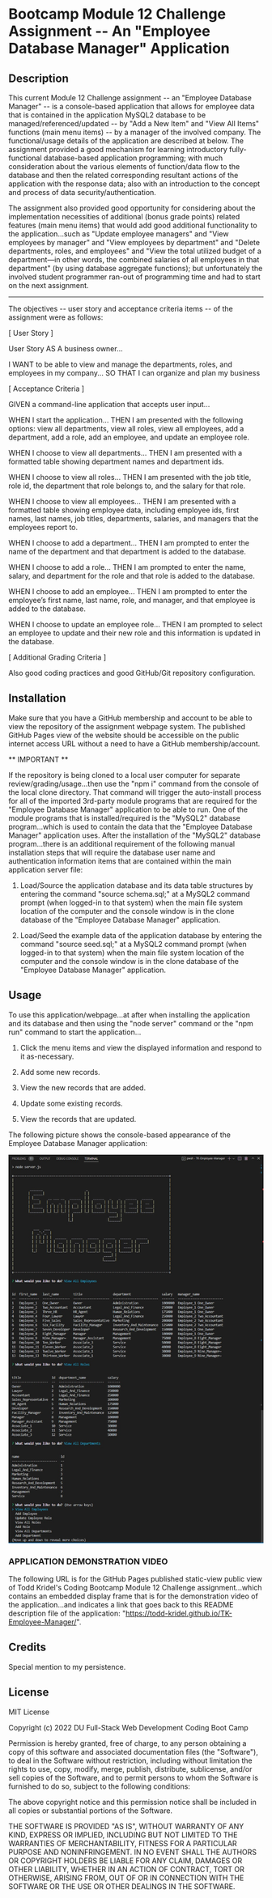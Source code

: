# Bootcamp Module 12 Challenge Assignment -- An "Employee Database Manager" Application


## Description

This current Module 12 Challenge assignment -- an "Employee Database Manager" -- is a console-based application that allows for employee data that is contained in the application MySQL2 database to be managed/referenced/updated -- by "Add a New Item" and "View All Items" functions (main menu items) -- by a manager of the involved company. The functional/usage details of the application are described at below. The assignment provided a good mechanism for learning introductory fully-functional database-based application programming; with much consideration about the various elements of function/data flow to the database and then the related corresponding resultant actions of the application with the response data; also with an introduction to the concept and process of data security/authentication.

The assignment also provided good opportunity for considering about the implementation necessities of additional (bonus grade points) related features (main menu items) that would add good additional functionality to the application...such as "Update employee managers" and "View employees by manager" and "View employees by department" and "Delete departments, roles, and employees" and "View the total utilized budget of a department—in other words, the combined salaries of all employees in that department" (by using database aggregate functions); but unfortunately the involved student programmer ran-out of programming time and had to start on the next assignment.

----

The objectives -- user story and acceptance criteria items -- of the assignment were as follows:

[ User Story ]

User Story
AS A business owner...

I WANT to be able to view and manage the departments, roles, and employees in my company...
SO THAT I can organize and plan my business

[ Acceptance Criteria ]

GIVEN a command-line application that accepts user input...

WHEN I start the application...
THEN I am presented with the following options: view all departments, view all roles, view all employees, add a department, add a role, add an employee, and update an employee role.

WHEN I choose to view all departments...
THEN I am presented with a formatted table showing department names and department ids.

WHEN I choose to view all roles...
THEN I am presented with the job title, role id, the department that role belongs to, and the salary for that role.

WHEN I choose to view all employees...
THEN I am presented with a formatted table showing employee data, including employee ids, first names, last names, job titles, departments, salaries, and managers that the employees report to.

WHEN I choose to add a department...
THEN I am prompted to enter the name of the department and that department is added to the database.

WHEN I choose to add a role...
THEN I am prompted to enter the name, salary, and department for the role and that role is added to the database.

WHEN I choose to add an employee...
THEN I am prompted to enter the employee’s first name, last name, role, and manager, and that employee is added to the database.

WHEN I choose to update an employee role...
THEN I am prompted to select an employee to update and their new role and this information is updated in the database.

[ Additional Grading Criteria ]

Also good coding practices and good GitHub/Git repository configuration.


## Installation

Make sure that you have a GitHub membership and account to be able to view the repository of the assignment webpage system. The published GitHub Pages view of the website should be accessible on the public internet access URL without a need to have a GitHub membership/account.

** IMPORTANT **

If the repository is being cloned to a local user computer for separate review/grading/usage...then use the "npm i" command from the console of the local clone directory. That command will trigger the auto-install process for all of the imported 3rd-party module programs that are required for the "Employee Database Manager" application to be able to run. One of the module programs that is installed/required is the "MySQL2" database program...which is used to contain the data that the "Employee Database Manager" application uses. After the installation of the "MySQL2" database program...there is an additional requirement of the following manual installation steps that will require the database user name and authentication information items that are contained within the main application server file:

1) Load/Source the application database and its data table structures by entering the command "source schema.sql;" at a MySQL2 command prompt (when logged-in to that system) when the main file system location of the computer and the console window is in the clone database of the "Employee Database Manager" application.

2) Load/Seed the example data of the application database by entering the command "source seed.sql;" at a MySQL2 command prompt (when logged-in to that system) when the main file system location of the computer and the console window is in the clone database of the "Employee Database Manager" application.


## Usage

To use this application/webpage...at after when installing the application and its database and then using the "node server" command or the "npm run" command to start the application...

1. Click the menu items and view the displayed information and respond to it as-necessary.

2. Add some new records.

3. View the new records that are added.

4. Update some existing records.

5. View the records that are updated.

The following picture shows the console-based appearance of the Employee Database Manager application:

![an example view of the appearance of the Employee Database Manager application](./Challenge_12_Mockup.jpg)

### APPLICATION DEMONSTRATION VIDEO

The following URL is for the GitHub Pages published static-view public view of Todd Kridel's Coding Bootcamp Module 12 Challenge assignment...which contains an embedded display frame that is for the demonstration video of the application...and indicates a link that goes back to this README description file of the application: "https://todd-kridel.github.io/TK-Employee-Manager/".


## Credits

Special mention to my persistence.


## License

MIT License

Copyright (c) 2022 DU Full-Stack Web Development Coding Boot Camp

Permission is hereby granted, free of charge, to any person obtaining a copy
of this software and associated documentation files (the "Software"), to deal
in the Software without restriction, including without limitation the rights
to use, copy, modify, merge, publish, distribute, sublicense, and/or sell
copies of the Software, and to permit persons to whom the Software is
furnished to do so, subject to the following conditions:

The above copyright notice and this permission notice shall be included in all
copies or substantial portions of the Software.

THE SOFTWARE IS PROVIDED "AS IS", WITHOUT WARRANTY OF ANY KIND, EXPRESS OR
IMPLIED, INCLUDING BUT NOT LIMITED TO THE WARRANTIES OF MERCHANTABILITY,
FITNESS FOR A PARTICULAR PURPOSE AND NONINFRINGEMENT. IN NO EVENT SHALL THE
AUTHORS OR COPYRIGHT HOLDERS BE LIABLE FOR ANY CLAIM, DAMAGES OR OTHER
LIABILITY, WHETHER IN AN ACTION OF CONTRACT, TORT OR OTHERWISE, ARISING FROM,
OUT OF OR IN CONNECTION WITH THE SOFTWARE OR THE USE OR OTHER DEALINGS IN THE
SOFTWARE.

